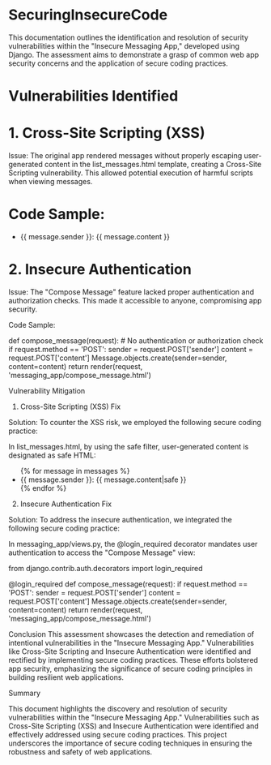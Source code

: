 # SecuringInsecureCode

This documentation outlines the identification and resolution of security vulnerabilities within the "Insecure Messaging App," developed using Django. The assessment aims to demonstrate a grasp of common web app security concerns and the application of secure coding practices.

# Vulnerabilities Identified
# 1. Cross-Site Scripting (XSS)

Issue: The original app rendered messages without properly escaping user-generated content in the list_messages.html template, creating a Cross-Site Scripting vulnerability. This allowed potential execution of harmful scripts when viewing messages.

# Code Sample:

<ul>
    <li>{{ message.sender }}: {{ message.content }}</li>
</ul>

# 2. Insecure Authentication

Issue: The "Compose Message" feature lacked proper authentication and authorization checks. This made it accessible to anyone, compromising app security.

Code Sample:

def compose_message(request):
    # No authentication or authorization check
    if request.method == 'POST':
        sender = request.POST['sender']
        content = request.POST['content']
        Message.objects.create(sender=sender, content=content)
    return render(request, 'messaging_app/compose_message.html')

Vulnerability Mitigation
1. Cross-Site Scripting (XSS) Fix

Solution: To counter the XSS risk, we employed the following secure coding practice:

In list_messages.html, by using the safe filter, user-generated content is designated as safe HTML:

<ul>
    {% for message in messages %}
        <li>{{ message.sender }}: {{ message.content|safe }}</li>
    {% endfor %}
</ul>


2. Insecure Authentication Fix

Solution: To address the insecure authentication, we integrated the following secure coding practice:

In messaging_app/views.py, the @login_required decorator mandates user authentication to access the "Compose Message" view:

from django.contrib.auth.decorators import login_required

@login_required
def compose_message(request):
    if request.method == 'POST':
        sender = request.POST['sender']
        content = request.POST['content']
        Message.objects.create(sender=sender, content=content)
    return render(request, 'messaging_app/compose_message.html')

Conclusion
This assessment showcases the detection and remediation of intentional vulnerabilities in the "Insecure Messaging App." Vulnerabilities like Cross-Site Scripting and Insecure Authentication were identified and rectified by implementing secure coding practices. These efforts bolstered app security, emphasizing the significance of secure coding principles in building resilient web applications.

Summary

This document highlights the discovery and resolution of security vulnerabilities within the "Insecure Messaging App." Vulnerabilities such as Cross-Site Scripting (XSS) and Insecure Authentication were identified and effectively addressed using secure coding practices. This project underscores the importance of secure coding techniques in ensuring the robustness and safety of web applications.
